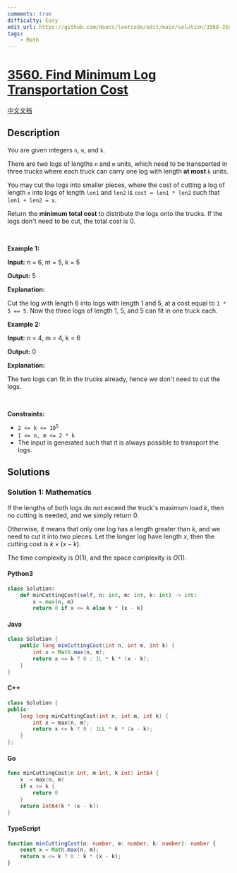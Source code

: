 ```yaml
---
comments: true
difficulty: Easy
edit_url: https://github.com/doocs/leetcode/edit/main/solution/3500-3599/3560.Find%20Minimum%20Log%20Transportation%20Cost/README_EN.md
tags:
    - Math
---
```


<!-- problem:start -->

# [3560. Find Minimum Log Transportation Cost](https://leetcode.com/problems/find-minimum-log-transportation-cost)

[中文文档](/solution/3500-3599/3560.Find%20Minimum%20Log%20Transportation%20Cost/README.md)

## Description

<!-- description:start -->

<p>You are given integers <code>n</code>, <code>m</code>, and <code>k</code>.</p>

<p>There are two logs of lengths <code>n</code> and <code>m</code> units, which need to be transported in three trucks where each truck can carry one log with length <strong>at most</strong> <code>k</code> units.</p>

<p>You may cut the logs into smaller pieces, where the cost of cutting a log of length <code>x</code> into logs of length <code>len1</code> and <code>len2</code> is <code>cost = len1 * len2</code> such that <code>len1 + len2 = x</code>.</p>

<p>Return the <strong>minimum total cost</strong> to distribute the logs onto the trucks. If the logs don&#39;t need to be cut, the total cost is 0.</p>

<p>&nbsp;</p>
<p><strong class="example">Example 1:</strong></p>

<div class="example-block">
<p><strong>Input:</strong> <span class="example-io">n = 6, m = 5, k = 5</span></p>

<p><strong>Output:</strong> <span class="example-io">5</span></p>

<p><strong>Explanation:</strong></p>

<p>Cut the log with length 6 into logs with length 1 and 5, at a cost equal to <code>1 * 5 == 5</code>. Now the three logs of length 1, 5, and 5 can fit in one truck each.</p>
</div>

<p><strong class="example">Example 2:</strong></p>

<div class="example-block">
<p><strong>Input:</strong> <span class="example-io">n = 4, m = 4, k = 6</span></p>

<p><strong>Output:</strong> <span class="example-io">0</span></p>

<p><strong>Explanation:</strong></p>

<p>The two logs can fit in the trucks already, hence we don&#39;t need to cut the logs.</p>
</div>

<p>&nbsp;</p>
<p><strong>Constraints:</strong></p>

<ul>
	<li><code>2 &lt;= k &lt;= 10<sup>5</sup></code></li>
	<li><code>1 &lt;= n, m &lt;= 2 * k</code></li>
	<li>The input is generated such that it is always possible to transport the logs.</li>
</ul>

<!-- description:end -->

## Solutions

<!-- solution:start -->

### Solution 1: Mathematics

If the lengths of both logs do not exceed the truck's maximum load $k$, then no cutting is needed, and we simply return $0$.

Otherwise, it means that only one log has a length greater than $k$, and we need to cut it into two pieces. Let the longer log have length $x$, then the cutting cost is $k \times (x - k)$.

The time complexity is $O(1)$, and the space complexity is $O(1)$.

<!-- tabs:start -->

#### Python3

```python
class Solution:
    def minCuttingCost(self, n: int, m: int, k: int) -> int:
        x = max(n, m)
        return 0 if x <= k else k * (x - k)
```

#### Java

```java
class Solution {
    public long minCuttingCost(int n, int m, int k) {
        int x = Math.max(n, m);
        return x <= k ? 0 : 1L * k * (x - k);
    }
}
```

#### C++

```cpp
class Solution {
public:
    long long minCuttingCost(int n, int m, int k) {
        int x = max(n, m);
        return x <= k ? 0 : 1LL * k * (x - k);
    }
};
```

#### Go

```go
func minCuttingCost(n int, m int, k int) int64 {
	x := max(n, m)
	if x <= k {
		return 0
	}
	return int64(k * (x - k))
}
```

#### TypeScript

```ts
function minCuttingCost(n: number, m: number, k: number): number {
    const x = Math.max(n, m);
    return x <= k ? 0 : k * (x - k);
}
```

<!-- tabs:end -->

<!-- solution:end -->

<!-- problem:end -->
